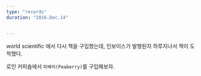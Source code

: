```yaml
---
type: "records"
duration: "2016.Dec.14"


---
```


world scientific 에서 다시 책을 구입했는데, 인보이스가 발행된지 하루지나서 책이 도착했다.

로인 커피숍에서 `피베리(Peaberry)`를 구입해보자.
